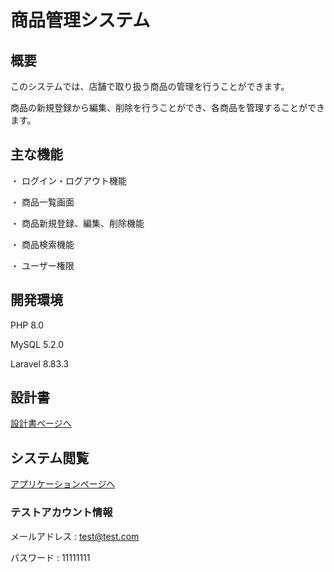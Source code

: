 # 商品管理システム

## 概要
このシステムでは、店舗で取り扱う商品の管理を行うことができます。

商品の新規登録から編集、削除を行うことができ、各商品を管理することができます。

## 主な機能
  ・ ログイン・ログアウト機能

  ・ 商品一覧画面

  ・ 商品新規登録、編集、削除機能

  ・ 商品検索機能

  ・ ユーザー権限

## 開発環境
 PHP 8.0

 MySQL 5.2.0
 
 Laravel 8.83.3

## 設計書
 [設計書ページへ](https://drive.google.com/drive/folders/19q_d61dC-oGOE9VN3I8okfEVDkgUQQPT?usp=share_link)

 ## システム閲覧
 [アプリケーションページへ](https://techis-team.herokuapp.com/)

 ### テストアカウント情報

 メールアドレス : test@test.com

 パスワード : 11111111